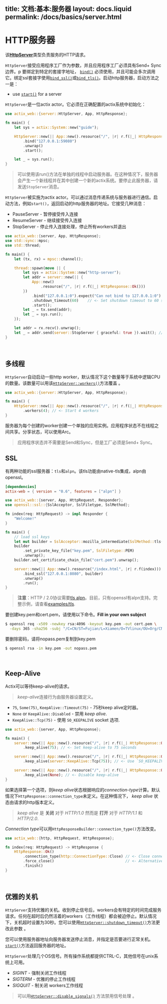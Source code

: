 title:   文档:基本:服务器
layout: docs.liquid
permalink: /docs/basics/server.html
---

# HTTP服务器

该[**HttpServer**](../../actix-web/actix_web/server/struct.HttpServer.html)类型负责服务的HTTP请求。

`HttpServer`接受应用程序工厂作为参数，并且应用程序工厂必须具有Send+ Sync边界。p
要绑定到特定的套接字地址， [`bind()`](../../actix-web/actix_web/server/struct.HttpServer.html#method.bind) 必须使用，并且可能会多次调用它。绑定ssl套接字使用[`bind_ssl()`](../../actix-web/actix_web/server/struct.HttpServer.html#method.bind_ssl)或[`bind_tls()`](../../actix-web/actix_web/server/struct.HttpServer.html#method.bind_tls)。启动http服务器，启动方法之一是：

- use [`start()`](https://actix.rs/actix-web/actix_web/server/struct.HttpServer.html#method.start)
for a server

`HttpServer`是一位actix actor。它必须在正确配置的actix系统中初始化：

```rust
use actix_web::{server::HttpServer, App, HttpResponse};

fn main() {
    let sys = actix::System::new("guide");

    HttpServer::new(|| App::new().resource("/", |r| r.f(|_| HttpResponse::Ok())))
        .bind("127.0.0.1:59080")
        .unwrap()
        .start();

    let _ = sys.run();
}
```

> 可以使用该run()方法在单独的线程中启动服务器。在这种情况下，服务器会产生一个新线程并在其中创建一个新的actix系统。要停止此服务器，请发送`StopServer`消息。

`HttpServer`被实施为actix actor。可以通过消息传递系统与服务器进行通信。启动方法，例如`start()`，返回启动的http服务器的地址。它接受几种消息：

- PauseServer - 暂停接受传入连接
- ResumeServer - 继续接受传入连接
- StopServer - 停止传入连接处理，停止所有workers并退出

```rust
use actix_web::{server, App, HttpResponse};
use std::sync::mpsc;
use std::thread;

fn main() {
    let (tx, rx) = mpsc::channel();

    thread::spawn(move || {
        let sys = actix::System::new("http-server");
        let addr = server::new(|| {
            App::new()
                .resource("/", |r| r.f(|_| HttpResponse::Ok()))
        })
            .bind("127.0.0.1:0").expect("Can not bind to 127.0.0.1:0")
            .shutdown_timeout(60)    // <- Set shutdown timeout to 60 seconds
            .start();
        let _ = tx.send(addr);
        let _ = sys.run();
    });

    let addr = rx.recv().unwrap();
    let _ = addr.send(server::StopServer { graceful: true }).wait(); // <- Send `StopServer` message to server.
}
```

<br>

## 多线程

`HttpServer`自动启动一些http worker，默认情况下这个数量等于系统中逻辑CPU的数量。该数量可以用该[`HttpServer::workers()`](../../actix-web/actix_web/server/struct.HttpServer.html#method.workers)方法覆盖 。


```rust
use actix_web::{server::HttpServer, App, HttpResponse};

fn main() {
    HttpServer::new(|| App::new().resource("/", |r| r.f(|_| HttpResponse::Ok())))
        .workers(4); // <- Start 4 workers
}
```

服务器为每个创建的worker创建一个单独的应用实例。应用程序状态不在线程之间共享。分享状态，可以使用Arc。

>应用程序状态并不需要是Send和Sync，但是工厂必须是Send+ Sync。

## SSL

有两种功能的ssl服务器：`tls`和`alpn`。该tls功能由native-tls集成，alpn由openssl。

```toml
[dependencies]
actix-web = { version = "0.6", features = ["alpn"] }
```

```rust
use actix_web::{server, App, HttpRequest, Responder};
use openssl::ssl::{SslAcceptor, SslFiletype, SslMethod};

fn index(req: HttpRequest) -> impl Responder {
    "Welcome!"
}

fn main() {
    // load ssl keys
    let mut builder = SslAcceptor::mozilla_intermediate(SslMethod::tls()).unwrap();
    builder
        .set_private_key_file("key.pem", SslFiletype::PEM)
        .unwrap();
    builder.set_certificate_chain_file("cert.pem").unwrap();

    server::new(|| App::new().resource("/index.html", |r| r.f(index)))
        .bind_ssl("127.0.0.1:8080", builder)
        .unwrap()
        .run();
}
```

> **注意**：HTTP / 2.0协议需要[tls alpn](https://tools.ietf.org/html/rfc7301)。目前，只有openssl有alpn支持。完整示例，请查看[examples/tls](https://github.com/actix/examples/tree/master/tls).

要创建key.pem和cert.pem，请使用以下命令。**Fill in your own subject**

```bash
$ openssl req -x509 -newkey rsa:4096 -keyout key.pem -out cert.pem \
  -days 365 -sha256 -subj "/C=CN/ST=Fujian/L=Xiamen/O=TVlinux/OU=Org/CN=muro.lxd"
```

要删除密码，请将nopass.pem复制到key.pem

```bash
$ openssl rsa -in key.pem -out nopass.pem
```

<br>

## Keep-Alive

Actix可以等待keep-alive的请求。

> *keep-alive*连接行为由服务器设置定义。

- `75`, `Some(75)`, `KeepAlive::Timeout(75)` - 75秒keep alive定时器。
- `None` or `KeepAlive::Disabled` - 禁用 *keep alive*.
- `KeepAlive::Tcp(75)` -  使用 `SO_KEEPALIVE` socket 选项.

```rust
use actix_web::{server, App, HttpResponse};

fn main() {
    server::new(|| App::new().resource("/", |r| r.f(|_| HttpResponse::Ok())))
        .keep_alive(75); // <- Set keep-alive to 75 seconds

    server::new(|| App::new().resource("/", |r| r.f(|_| HttpResponse::Ok())))
        .keep_alive(server::KeepAlive::Tcp(75)); // <- Use `SO_KEEPALIVE` socket option.

    server::new(|| App::new().resource("/", |r| r.f(|_| HttpResponse::Ok())))
        .keep_alive(None); // <- Disable keep-alive
}
```

如果选择第一个选项，则*keep alive*状态根据响应的*connection-type*计算。默认情况下`HttpResponse::connection_type`未定义。在这种情况下， *keep alive* 状态由请求的http版本定义。

> *keep alive* 是 **关闭** 对于 *HTTP/1.0* 然而是 **打开** 对于 *HTTP/1.1* 和 *HTTP/2.0*.

*Connection type*可以用`HttpResponseBuilder::connection_type()`方法改变。

```rust
use actix_web::{http, HttpRequest, HttpResponse};

fn index(req: HttpRequest) -> HttpResponse {
    HttpResponse::Ok()
        .connection_type(http::ConnectionType::Close) // <- Close connection
        .force_close()                                // <- Alternative method
        .finish()
}
```

<br>

## 优雅的关机

`HttpServer`支持优雅的关机。收到停止信号后，workers会有特定的时间完成服务请求。任何在超时后仍然活着的workers（工作线程）都会被迫停止。默认情况下，关机超时设置为30秒。您可以使用[`HttpServer::shutdown_timeout()`](../../actix-web/actix_web/server/struct.HttpServer.html#method.shutdown_timeout)方法更改此参数 。

您可以使用服务器地址向服务器发送停止消息，并指定是否要进行正常关机。[`start()`](../../actix-web/actix_web/server/struct.HttpServer.html#method.start)方法返回服务器的地址。

`HttpServer`处理几个OS信号。所有操作系统都提供CTRL-C，其他信号在unix系统上可用。

- *SIGINT* - 强制关闭工作线程
- *SIGTERM* - 优雅的停止工作线程
- *SIGQUIT* - 制关闭 workers工作线程

> 可以用[`HttpServer::disable_signals()`](../../actix-web/actix_web/server/struct.HttpServer.html#method.disable_signals)
方法禁用信号处理 。
